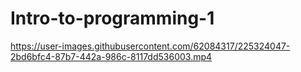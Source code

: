 # Intro-to-programming-1

https://user-images.githubusercontent.com/62084317/225324047-2bd6bfc4-87b7-442a-986c-8117dd536003.mp4
